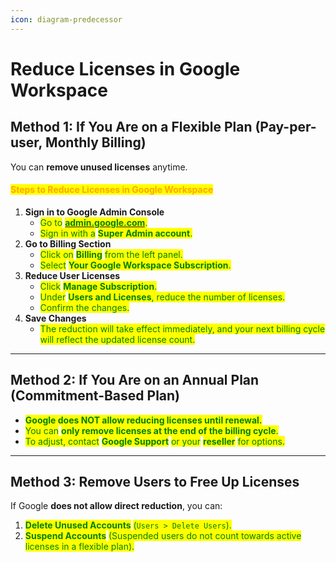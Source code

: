 ```yaml
---
icon: diagram-predecessor
---
```


# Reduce Licenses in Google Workspace

## **Method 1: If You Are on a Flexible Plan** (Pay-per-user, Monthly Billing)

You can **remove unused licenses** anytime.

#### <mark style="color:orange;">**Steps to Reduce Licenses in Google Workspace**</mark>

1. **Sign in to Google Admin Console**
   * <mark style="color:green;">Go to</mark> [<mark style="color:green;">**admin.google.com**</mark>](https://admin.google.com/)<mark style="color:green;">.</mark>
   * <mark style="color:green;">Sign in with a</mark> <mark style="color:green;"></mark><mark style="color:green;">**Super Admin account**</mark><mark style="color:green;">.</mark>
2. **Go to Billing Section**
   * <mark style="color:green;">Click on</mark> <mark style="color:green;"></mark><mark style="color:green;">**Billing**</mark> <mark style="color:green;"></mark><mark style="color:green;">from the left panel.</mark>
   * <mark style="color:green;">Select</mark> <mark style="color:green;"></mark><mark style="color:green;">**Your Google Workspace Subscription**</mark><mark style="color:green;">.</mark>
3. **Reduce User Licenses**
   * <mark style="color:green;">Click</mark> <mark style="color:green;"></mark><mark style="color:green;">**Manage Subscription**</mark><mark style="color:green;">.</mark>
   * <mark style="color:green;">Under</mark> <mark style="color:green;"></mark><mark style="color:green;">**Users and Licenses**</mark><mark style="color:green;">, reduce the number of licenses.</mark>
   * <mark style="color:green;">Confirm the changes.</mark>
4. **Save Changes**
   * <mark style="color:green;">The reduction will take effect immediately, and your next billing cycle will reflect the updated license count.</mark>



***

## **Method 2: If You Are on an Annual Plan** (Commitment-Based Plan)

* <mark style="color:green;">**Google does NOT allow reducing licenses until renewal.**</mark>
* <mark style="color:green;">You can</mark> <mark style="color:green;"></mark><mark style="color:green;">**only remove licenses at the end of the billing cycle**</mark><mark style="color:green;">.</mark>
* <mark style="color:green;">To adjust, contact</mark> <mark style="color:green;"></mark><mark style="color:green;">**Google Support**</mark> <mark style="color:green;"></mark><mark style="color:green;">or your</mark> <mark style="color:green;"></mark><mark style="color:green;">**reseller**</mark> <mark style="color:green;"></mark><mark style="color:green;">for options.</mark>



***

## **Method 3: Remove Users to Free Up Licenses**

If Google **does not allow direct reduction**, you can:

1. <mark style="color:green;">**Delete Unused Accounts**</mark> <mark style="color:green;"></mark><mark style="color:green;">(</mark><mark style="color:green;">`Users > Delete Users`</mark><mark style="color:green;">).</mark>
2. <mark style="color:green;">**Suspend Accounts**</mark> <mark style="color:green;"></mark><mark style="color:green;">(Suspended users do not count towards active licenses in a flexible plan).</mark>

